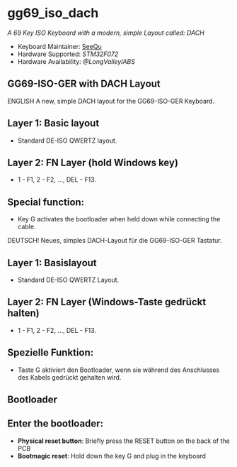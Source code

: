 # gg69_iso_dach

*A 69 Key ISO Keyboard with a modern, simple Layout called: DACH*

* Keyboard Maintainer: [SeeQu](https://github.com/iSeeQu)
* Hardware Supported: *STM32F072*
* Hardware Availability: *@LongValleylABS*

## GG69-ISO-GER with DACH Layout

ENGLISH
A new, simple DACH layout for the GG69-ISO-GER Keyboard.

## Layer 1: Basic layout
- Standard DE-ISO QWERTZ layout.

## Layer 2: FN Layer (hold Windows key)
- 1 - F1, 2 - F2, ..., DEL - F13.

## Special function:
- Key G activates the bootloader when held down while connecting the cable.


DEUTSCH!
Neues, simples DACH-Layout für die GG69-ISO-GER Tastatur.

## Layer 1: Basislayout
- Standard DE-ISO QWERTZ Layout.

## Layer 2: FN Layer (Windows-Taste gedrückt halten)
- 1 - F1, 2 - F2, ..., DEL - F13.

## Spezielle Funktion:
- Taste G aktiviert den Bootloader, wenn sie während des Anschlusses des Kabels gedrückt gehalten wird.

## Bootloader

## Enter the bootloader:

* **Physical reset button**: Briefly press the RESET button on the back of the PCB
* **Bootmagic reset**: Hold down the key G and plug in the keyboard

